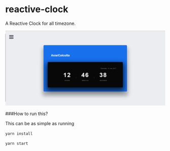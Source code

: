# reactive-clock
A Reactive Clock for all timezone.

![Reactive Clock](https://github.com/daveRanjan/reactive-clock/blob/master/public/reactive-clock.PNG)

###How to run this?

This can be as simple as running

`yarn install`

`yarn start`